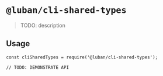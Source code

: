 # `@luban/cli-shared-types`

> TODO: description

## Usage

```
const cliSharedTypes = require('@luban/cli-shared-types');

// TODO: DEMONSTRATE API
```
